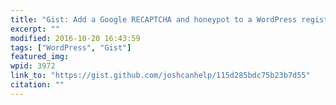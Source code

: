 ```yaml
---
title: "Gist: Add a Google RECAPTCHA and honeypot to a WordPress registration form"
excerpt: ""
modified: 2016-10-20 16:43:59
tags: ["WordPress", "Gist"]
featured_img:
wpid: 3972
link_to: "https://gist.github.com/joshcanhelp/115d285bdc75b23b7d55"
citation: ""
---
```


